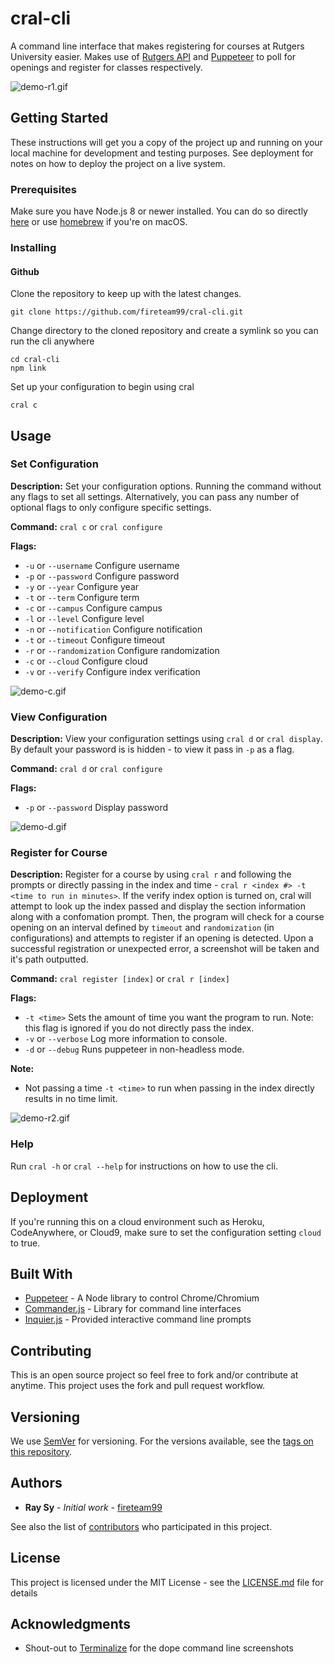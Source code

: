 # cral-cli

A command line interface that makes registering for courses at Rutgers University easier. Makes use of [Rutgers API](http://api.rutgers.edu/) and [Puppeteer](https://github.com/GoogleChrome/puppeteer) to poll for openings and register for classes respectively.

![demo-r1.gif](docs/gifs/demo-r1.gif)

## Getting Started

These instructions will get you a copy of the project up and running on your local machine for development and testing purposes. See deployment for notes on how to deploy the project on a live system. 

### Prerequisites

Make sure you have Node.js 8 or newer installed. You can do so directly [here](https://nodejs.org/en/download/) or use [homebrew](https://changelog.com/posts/install-node-js-with-homebrew-on-os-x) if you're on macOS.

### Installing

#### Github
Clone the repository to keep up with the latest changes.

```
git clone https://github.com/fireteam99/cral-cli.git
```

Change directory to the cloned repository and create a symlink so you can run the cli anywhere

```
cd cral-cli
npm link
```

Set up your configuration to begin using cral

```
cral c
```

## Usage
### Set Configuration
**Description:** Set your configuration options. Running the command without any flags to set all settings. Alternatively, you can pass any number of optional flags to only configure specific settings.

**Command:** `cral c` or `cral configure`
 
**Flags:**

- `-u` or `--username` Configure username
- `-p` or `--password` Configure password
- `-y` or `--year` Configure year
- `-t` or `--term` Configure term
- `-c` or `--campus` Configure campus
- `-l` or `--level` Configure level
- `-n` or `--notification` Configure notification
- `-t` or `--timeout` Configure timeout
- `-r` or `--randomization` Configure randomization
- `-c` or `--cloud` Configure cloud
- `-v` or `--verify` Configure index verification

![demo-c.gif](docs/gifs/demo-c.gif)

 
### View Configuration
**Description:** View your configuration settings using `cral d` or `cral display`. By default your password is is hidden - to view it pass in `-p` as a flag.

**Command:** `cral d` or `cral configure`

**Flags:**

- `-p` or `--password` Display password

![demo-d.gif](docs/gifs/demo-d.gif)

### Register for Course
**Description:** Register for a course by using `cral r` and following the prompts or directly passing in the index and time - `cral r <index #> -t <time to run in minutes>`. If the verify index option is turned on, cral will attempt to look up the index passed and display the section information along with a confomation prompt. Then, the program will check for a course opening on an interval defined by `timeout` and `randomization` (in configurations) and attempts to register if an opening is detected. Upon a successful registration or unexpected error, a screenshot will be taken and it's path outputted.

**Command:** `cral register [index]` or `cral r [index]`

**Flags:**

- `-t <time>` Sets the amount of time you want the program to run. Note: this flag is ignored if you do not directly pass the index.
- `-v` or `--verbose` Log more information to console.
-  `-d` or `--debug` Runs puppeteer in non-headless mode.

**Note:**
 
- Not passing a time `-t <time>` to run when passing in the index directly results in no time limit.


![demo-r2.gif](docs/gifs/demo-r2.gif)


### Help
Run `cral -h` or `cral --help` for instructions on how to use the cli.

## Deployment

If you're running this on a cloud environment such as Heroku, CodeAnywhere, or Cloud9, make sure to set the configuration setting `cloud` to true.

## Built With

-   [Puppeteer](https://pptr.dev) - A Node library to control Chrome/Chromium
-   [Commander.js](https://github.com/tj/commander.js/) - Library for command line interfaces
-   [Inquier.js](https://github.com/SBoudrias/Inquirer.js/) - Provided interactive command line prompts

## Contributing

This is an open source project so feel free to fork and/or contribute at anytime. This project uses the fork and pull request workflow. 

## Versioning

We use [SemVer](http://semver.org/) for versioning. For the versions available, see the [tags on this repository](https://github.com/fireteam99/cral-cli/tags). 


## Authors

-   **Ray Sy** - _Initial work_ - [fireteam99](https://github.com/fireteam99)

See also the list of [contributors](https://github.com/fireteam99/cral-cli/graphs/contributors) who participated in this project.

## License

This project is licensed under the MIT License - see the [LICENSE.md](LICENSE.md) file for details

## Acknowledgments

- Shout-out to [Terminalize](https://github.com/faressoft/terminalizer) for the dope command line screenshots
